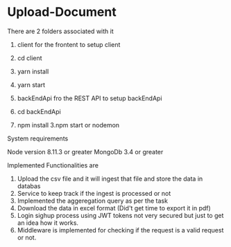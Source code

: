 # Upload-Document

There are 2 folders associated with it 

1. client for the frontent 
to setup client 

1. cd client 
2. yarn install
3. yarn start


2. backEndApi fro the REST API
to setup backEndApi

1. cd backEndApi
2. npm install
3.npm start or nodemon

System requirements 

Node version 8.11.3 or greater 
MongoDb 3.4 or greater 

Implemented Functionalities are 

1. Upload the csv file and it will ingest that file and store the data in databas
2. Service to keep track if the ingest is processed or not
3. Implemented the aggeregation query as per the task
4. Download the data in excel format (Did't get time to export it in pdf)
5. Login sighup process using JWT tokens not very secured but just to get an idea how it works.  
6. Middleware is implemented for checking if the request is a valid request or not. 


